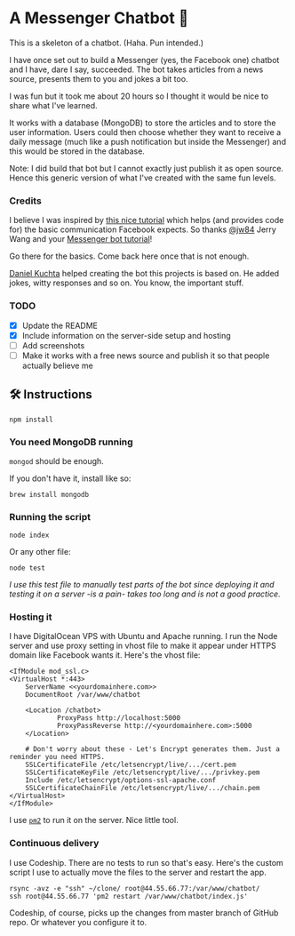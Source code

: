 # A Messenger Chatbot 🤖

This is a skeleton of a chatbot. (Haha. Pun intended.)

I have once set out to build a Messenger (yes, the Facebook one) chatbot and I have, dare I say, succeeded. The bot takes articles from a news source, presents them to you and jokes a bit too. 

I was fun but it took me about 20 hours so I thought it would be nice to share what I've learned.

It works with a database (MongoDB) to store the articles and to store the user information. Users could then choose whether they want to receive a daily message (much like a push notification but inside the Messenger) and this would be stored in the database.

Note: I did build that bot but I cannot exactly just publish it as open source. Hence this generic version of what I've created with the same fun levels.

### Credits

I believe I was inspired by [this nice tutorial](https://github.com/jw84/messenger-bot-tutorial) which helps (and provides code for) the basic communication Facebook expects. So thanks [@jw84](https://github.com/jw84/) Jerry Wang and your [Messenger bot tutorial](https://github.com/jw84/messenger-bot-tutorial)!

Go there for the basics. Come back here once that is not enough. 

[Daniel Kuchta](https://github.com/gama843) helped creating the bot this projects is based on. He added jokes, witty responses and so on. You know, the important stuff.

### TODO

- [x] Update the README
- [x] Include information on the server-side setup and hosting
- [ ] Add screenshots
- [ ] Make it works with a free news source and publish it so that people actually believe me

## 🛠 Instructions

`npm install`

### You need MongoDB running

`mongod` should be enough. 

If you don't have it, install like so:

`brew install mongodb`

### Running the script

`node index`

Or any other file:

`node test`

_I use this test file to manually test parts of the bot since deploying it and testing it on a server -is a pain- takes too long and is not a good practice._

### Hosting it

I have DigitalOcean VPS with Ubuntu and Apache running. I run the Node server and use proxy setting in vhost file to make it appear under HTTPS domain like Facebook wants it. Here's the vhost file:

```
<IfModule mod_ssl.c>
<VirtualHost *:443>
	ServerName <<yourdomainhere.com>>
	DocumentRoot /var/www/chatbot
	
    <Location /chatbot>
            ProxyPass http://localhost:5000
            ProxyPassReverse http://<yourdomainhere.com>:5000
    </Location>

	# Don't worry about these - Let's Encrypt generates them. Just a reminder you need HTTPS.
	SSLCertificateFile /etc/letsencrypt/live/.../cert.pem
	SSLCertificateKeyFile /etc/letsencrypt/live/.../privkey.pem
	Include /etc/letsencrypt/options-ssl-apache.conf
	SSLCertificateChainFile /etc/letsencrypt/live/.../chain.pem
</VirtualHost>
</IfModule>
```

I use [`pm2`](http://pm2.keymetrics.io) to run it on the server. Nice little tool.

### Continuous delivery

I use Codeship. There are no tests to run so that's easy. Here's the custom script I use to actually move the files to the server and restart the app.

```
rsync -avz -e "ssh" ~/clone/ root@44.55.66.77:/var/www/chatbot/
ssh root@44.55.66.77 'pm2 restart /var/www/chatbot/index.js'
```

Codeship, of course, picks up the changes from master branch of GitHub repo. Or whatever you configure it to.

